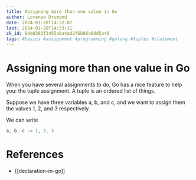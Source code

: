```yaml
---
title: Assigning more than one value in Go
author: Lorenzo Drumond
date: 2024-01-28T14:52:07
last: 2024-01-28T14:53:11
zk_id: 8de8383f3455aba4ad2f6b86a6dd5a46
tags: #basics #assignment #programming #golang #tuples #statement
---
```



# Assigning more than one value in Go
When you have several assignments to do, Go has a nice feature to help you: the tuple assignment. A tuple is an ordered list of things.

Suppose we have three variables a, b, and c, and we want to assign them the values 1, 2, and 3 respectively.

We can write
```go
a, b, c := 1, 2, 3
```

# References
- [[declaration-in-go]]
